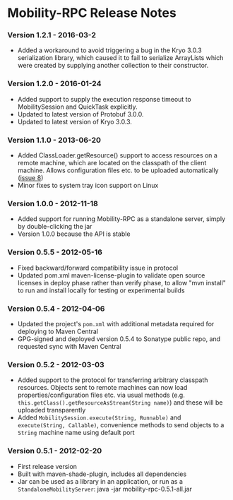 # Mobility-RPC Release Notes #

### Version 1.2.1 - 2016-03-2 ###
 * Added a workaround to avoid triggering a bug in the Kryo 3.0.3 serialization library, which caused it to fail to serialize ArrayLists which were created by supplying another collection to their constructor.

### Version 1.2.0 - 2016-01-24 ###
 * Added support to supply the execution response timeout to MobilitySession and QuickTask explicitly.
 * Updated to latest version of Protobuf 3.0.0.
 * Updated to latest version of Kryo 3.0.3.

### Version 1.1.0 - 2013-06-20 ###
  * Added ClassLoader.getResource() support to access resources on a remote machine, which are located on the classpath of the client machine. Allows configuration files etc. to be uploaded automatically ([issue 8](https://code.google.com/p/mobility-rpc/issues/detail?id=8))
  * Minor fixes to system tray icon support on Linux

### Version 1.0.0 - 2012-11-18 ###
  * Added support for running Mobility-RPC as a standalone server, simply by double-clicking the jar
  * Version 1.0.0 because the API is stable

### Version 0.5.5 - 2012-05-16 ###
  * Fixed backward/forward compatibility issue in protocol
  * Updated pom.xml maven-license-plugin to validate open source licenses in deploy phase rather than verify phase, to allow "mvn install" to run and install locally for testing or experimental builds

### Version 0.5.4 - 2012-04-06 ###
  * Updated the project's `pom.xml` with additional metadata required for deploying to Maven Central
  * GPG-signed and deployed version 0.5.4 to Sonatype public repo, and requested sync with Maven Central

### Version 0.5.2 - 2012-03-03 ###
  * Added support to the protocol for transferring arbitrary classpath resources. Objects sent to remote machines can now load properties/configuration files etc. via usual methods (e.g. `this.getClass().getResourceAsStream(String name)`) and these will be uploaded transparently
  * Added `MobilitySession.execute(String, Runnable)` and `execute(String, Callable)`, convenience methods to send objects to a `String` machine name using default port

### Version 0.5.1 - 2012-02-20 ###
  * First release version
  * Built with maven-shade-plugin, includes all dependencies
  * Jar can be used as a library in an application, or run as a `StandaloneMobilityServer`: java -jar mobility-rpc-0.5.1-all.jar
